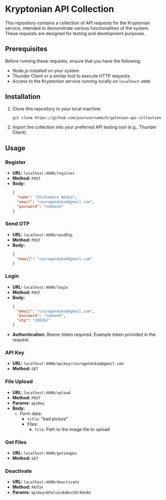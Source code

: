 # Kryptonian API Collection

This repository contains a collection of API requests for the Kryptonian service, intended to demonstrate various functionalities of the system. These requests are designed for testing and development purposes.

## Prerequisites

Before running these requests, ensure that you have the following:

- Node.js installed on your system
- Thunder Client or a similar tool to execute HTTP requests
- Access to the Kryptonian service running locally on `localhost:4000`

## Installation

1. Clone this repository to your local machine:

   ```bash
   git clone https://github.com/yourusername/kryptonian-api-collection.git
   ```

2. Import the collection into your preferred API testing tool (e.g., Thunder Client).

## Usage

### Register

- **URL:** `localhost:4000/register`
- **Method:** `POST`
- **Body:**
  ```json
  {
    "name": "Chidiebere Nduka",
    "email": "couragenduka4@gmail.com",
    "password": "someone"
  }
  ```

### Send OTP

- **URL:** `localhost:4000/sendOtp`
- **Method:** `POST`
- **Body:**
  ```json
  {
    "email": "couragenduka4@gmail.com"
  }
  ```

### Login

- **URL:** `localhost:4000/login`
- **Method:** `POST`
- **Body:**
  ```json
  {
    "email": "couragenduka4@gmail.com",
    "password": "someone",
    "otp": "208362"
  }
  ```
- **Authentication:** Bearer token required. Example token provided in the request.

### API Key

- **URL:** `localhost:4000/apikey/couragenduka4@gmail.com`
- **Method:** `GET`

### File Upload

- **URL:** `localhost:4000/upload`
- **Method:** `POST`
- **Params:** `apiKey`
- **Body:**
  - Form data:
    - `title`: "bad picture"
    - Files:
      - `file`: Path to the image file to upload

### Get Files

- **URL:** `localhost:4000/getimages`
- **Method:** `GET`

### Deactivate

- **URL:** `localhost:4000/deactivate`
- **Method:** `PATCH`
- **Params:** `apiKey=QTwlu1sAdDxcDXrRdvBz`

